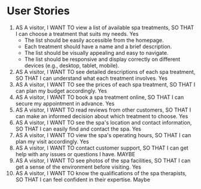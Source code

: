 # User Stories

1. AS A visitor, I WANT TO view a list of available spa treatments, SO THAT I can choose a treatment that suits my needs. Yes
   - The list should be easily accessible from the homepage.
   - Each treatment should have a name and a brief description.
   - The list should be visually appealing and easy to navigate.
   - The list should be responsive and display correctly on different devices (e.g., desktop, tablet, mobile).
2. AS A visitor, I WANT TO see detailed descriptions of each spa treatment, SO THAT I can understand what each treatment involves. Yes
3. AS A visitor, I WANT TO see the prices of each spa treatment, SO THAT I can plan my budget accordingly. Yes
4. AS A visitor, I WANT TO book a spa treatment online, SO THAT I can secure my appointment in advance. Yes
5. AS A visitor, I WANT TO read reviews from other customers, SO THAT I can make an informed decision about which treatment to choose. Yes
6. AS A visitor, I WANT TO see the spa's location and contact information, SO THAT I can easily find and contact the spa. Yes
7. AS A visitor, I WANT TO view the spa's operating hours, SO THAT I can plan my visit accordingly. Yes
8. AS A visitor, I WANT TO contact customer support, SO THAT I can get help with any issues or questions I have. MAYBE
9. AS A visitor, I WANT TO see photos of the spa facilities, SO THAT I can get a sense of the environment before visiting. Yes
10. AS A visitor, I WANT TO know the qualifications of the spa therapists, SO THAT I can feel confident in their expertise. Maybe
